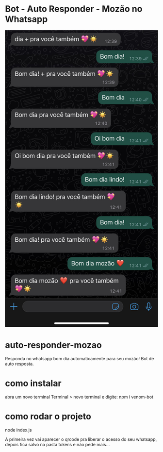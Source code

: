 # Bot - Auto Responder - Mozão no Whatsapp

![Alt Text](https://github.com/almcarvalho/auto-responder-mozao/blob/main/demo/demo.jpg)

# auto-responder-mozao
Responda no whatsapp bom dia automaticamente para seu mozão! Bot de auto resposta.

# como instalar
abra um novo terminal Terminal > novo terminal e digite:
npm i venom-bot

# como rodar o projeto
node index.js

A primeira vez vai aparecer o qrcode pra liberar o acesso do seu whatsapp,
depois fica salvo na pasta tokens e não pede mais...
